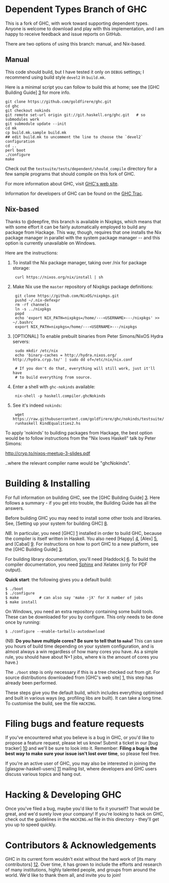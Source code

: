 Dependent Types Branch of GHC
=============================

This is a fork of GHC, with work toward supporting dependent types.
Anyone is welcome to download and play with this implementation,
and I am happy to receive feedback and issue reports on GitHub.

There are two options of using this branch:  manual, and Nix-based.

Manual
------

This code should build, but I have tested it only on `DEBUG` settings;
I recommend using build style `devel2` in `build.mk`.

Here is a minimal script you can follow to build this at home;
see the [GHC Building Guide] [3] for more info.

~~~
git clone https://github.com/goldfirere/ghc.git
cd ghc
git checkout nokinds
git remote set-url origin git://git.haskell.org/ghc.git   # so submodules work
git submodule update --init
cd mk
cp build.mk.sample build.mk
## edit build.mk to uncomment the line to choose the `devel2` configuration
cd ..
perl boot
./configure
make
~~~

Check out the `testsuite/tests/dependent/should_compile` directory for
a few sample programs that should compile on this fork of GHC.

For more information about GHC, visit [GHC's web site][1].

Information for developers of GHC can be found on the [GHC Trac][2].

Nix-based
---------

Thanks to @deepfire, this branch is available in Nixpkgs, which means that with
some effort it can be fairly automatically employed to build any package from
Hackage.  This way, though, requires that one installs the Nix package manager in
parallel with the system package manager -- and this option is currently
unavailable on Windows.

Here are the instructions:

1. To install the Nix package manager, taking over /nix for package storage:

        curl https://nixos.org/nix/install | sh

2. Make Nix use the `master` repository of Nixpkgs package definitions:

    	git clone https://github.com/NixOS/nixpkgs.git
    	pushd ~/.nix-defexpr
    	rm -rf channels
    	ln -s ../nixpkgs
    	popd
    	echo 'export NIX_PATH=nixpkgs=/home/---<USERNAME>---/nixpkgs' >> ~/.bashrc
    	export NIX_PATH=nixpkgs=/home/---<USERNAME>---/nixpkgs

3. [OPTIONAL] To enable prebuilt binaries from Peter Simons/NixOS Hydra servers:

    	sudo mkdir /etc/nix
    	echo 'binary-caches = http://hydra.nixos.org/ http://hydra.cryp.to/' | sudo dd of=/etc/nix/nix.conf

    	# If you don't do that, everything will still work, just it'll have
    	# to build everything from source.

4. Enter a shell with `ghc-nokinds` available:

        nix-shell -p haskell.compiler.ghcNokinds

5. See it's indeed `nokinds`:

    	wget https://raw.githubusercontent.com/goldfirere/ghc/nokinds/testsuite/tests/dependent/should_compile/KindEqualities2.hs
    	runhaskell KindEqualities2.hs

To apply 'nokinds' to building packages from Hackage, the best option would be
to follow instructions from the "Nix loves Haskell" talk by Peter Simons:

   http://cryp.to/nixos-meetup-3-slides.pdf

..where the relevant compiler name would be "ghcNokinds".

Building & Installing
=====================

For full information on building GHC, see the [GHC Building Guide] [3].
Here follows a summary - if you get into trouble, the Building Guide
has all the answers.

Before building GHC you may need to install some other tools and
libraries.  See, [Setting up your system for building GHC] [8].

*NB.* In particular, you need [GHC] [1] installed in order to build GHC,
because the compiler is itself written in Haskell.  You also need
[Happy] [4], [Alex] [5], and [Cabal] [9].  For instructions on how
to port GHC to a new platform, see the [GHC Building Guide] [3].

For building library documentation, you'll need [Haddock] [6].  To build
the compiler documentation, you need [Sphinx](http://www.sphinx-doc.org/)
and Xelatex (only for PDF output).

**Quick start**: the following gives you a default build:

    $ ./boot
    $ ./configure
    $ make         # can also say 'make -jX' for X number of jobs
    $ make install

  On Windows, you need an extra repository containing some build tools.
  These can be downloaded for you by configure. This only needs to be done once by running:

    $ ./configure --enable-tarballs-autodownload

(NB: **Do you have multiple cores? Be sure to tell that to `make`!** This can
save you hours of build time depending on your system configuration, and is
almost always a win regardless of how many cores you have. As a simple rule,
you should have about N+1 jobs, where `N` is the amount of cores you have.)

The `./boot` step is only necessary if this is a tree checked out
from git.  For source distributions downloaded from [GHC's web site] [1],
this step has already been performed.

These steps give you the default build, which includes everything
optimised and built in various ways (eg. profiling libs are built).
It can take a long time.  To customise the build, see the file `HACKING`.

Filing bugs and feature requests
================================

If you've encountered what you believe is a bug in GHC, or you'd like
to propose a feature request, please let us know! Submit a ticket in
our [bug tracker] [10] and we'll be sure to look into it. Remember:
**Filing a bug is the best way to make sure your issue isn't lost over
time**, so please feel free.

If you're an active user of GHC, you may also be interested in joining
the [glasgow-haskell-users] [11] mailing list, where developers and
GHC users discuss various topics and hang out.

Hacking & Developing GHC
========================

Once you've filed a bug, maybe you'd like to fix it yourself? That
would be great, and we'd surely love your company! If you're looking
to hack on GHC, check out the guidelines in the `HACKING.md` file in
this directory - they'll get you up to speed quickly.

Contributors & Acknowledgements
===============================

GHC in its current form wouldn't exist without the hard work of
[its many contributors] [12]. Over time, it has grown to include the
efforts and research of many institutions, highly talented people, and
groups from around the world. We'd like to thank them all, and invite
you to join!

  [1]:  http://www.haskell.org/ghc/            "www.haskell.org/ghc/"
  [2]:  http://ghc.haskell.org/trac/ghc    "ghc.haskell.org/trac/ghc"
  [3]:  http://ghc.haskell.org/trac/ghc/wiki/Building
          "ghc.haskell.org/trac/ghc/wiki/Building"
  [4]:  http://www.haskell.org/happy/          "www.haskell.org/happy/"
  [5]:  http://www.haskell.org/alex/           "www.haskell.org/alex/"
  [6]:  http://www.haskell.org/haddock/        "www.haskell.org/haddock/"
  [7]: https://ghc.haskell.org/trac/ghc/wiki/Building/GettingTheSources#GettingaGHCrepositoryfromGitHub
          "https://ghc.haskell.org/trac/ghc/wiki/Building/GettingTheSources#GettingaGHCrepositoryfromGitHub"
  [8]:  http://ghc.haskell.org/trac/ghc/wiki/Building/Preparation
          "http://ghc.haskell.org/trac/ghc/wiki/Building/Preparation"
  [9]:  http://www.haskell.org/cabal/          "http://www.haskell.org/cabal/"
  [10]: http://ghc.haskell.org/trac/ghc/
          "http://ghc.haskell.org/trac/ghc/"
  [11]: http://www.haskell.org/pipermail/glasgow-haskell-users/
          "http://www.haskell.org/pipermail/glasgow-haskell-users/"
  [12]: http://ghc.haskell.org/trac/ghc/wiki/TeamGHC
          "http://ghc.haskell.org/trac/ghc/wiki/TeamGHC"
